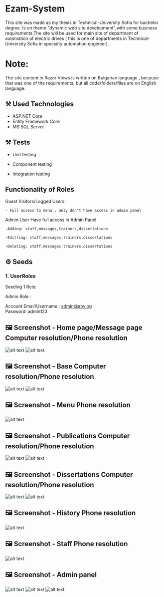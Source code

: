 # Ezam-System

This site was made as my thesis in Technical-University Sofia for bachelor degree. Is on theme "dynamic web site development",with some business requirements.The site will be used for main site оf department of automation of electric drives ( this is one of departments in Technical-University Sofia in specialty automation engineer).

# Note:

The site content in Razor Views is written on Bulgarian language , because that was one of the requirements, but all code/folders/files are on English language.

## :hammer_and_pick: Used Technologies

- ASP.NET Core
- Entity Framework Core
- MS SQL Server

## :hammer_and_pick: Tests

- Unit testing

- Component testing

- Integration testing


## Functionality of Roles

Guest Visitors/Logged Users:

    - Full access to menu , only don't have access in admin panel
    
Admin User
    Have full access in Admin Panel 
    
    -Adding: staff,messages,trainers,dissertations
    
    -Editting: staff,messages,trainers,dissertations
    
    -Deleting: staff,messages,trainers,dissertations
    
     

## :gear: Seeds
  
### 1. UserRoles
Seeding 1 Role:

Admin Role : 

  Account Email/Username : admin@abv.bg  
  Password: admin123
  

## :framed_picture: Screenshot - Home page/Message page Computer resolution/Phone resolution

![alt text](https://github.com/rbbozhilov/Technical-University-Thesis/blob/main/Images/Messages-Computer.jpg)
![alt text](https://github.com/rbbozhilov/Technical-University-Thesis/blob/main/Images/Messages-Phone.jpg)


## :framed_picture: Screenshot - Base Computer resolution/Phone resolution

![alt text](https://github.com/rbbozhilov/Technical-University-Thesis/blob/main/Images/Base-Computer2.jpg)
![alt text](https://github.com/rbbozhilov/Technical-University-Thesis/blob/main/Images/Base-Phonee.jpg)


## :framed_picture: Screenshot - Menu Phone resolution

![alt text](https://github.com/rbbozhilov/Technical-University-Thesis/blob/main/Images/Menu-Phone.jpg)


## :framed_picture: Screenshot - Publications Computer resolution/Phone resolution

![alt text](https://github.com/rbbozhilov/Technical-University-Thesis/blob/main/Images/Publication-Computer.jpg)
![alt text](https://github.com/rbbozhilov/Technical-University-Thesis/blob/main/Images/Publications-Phone.jpg)


## :framed_picture: Screenshot - Dissertations Computer resolution/Phone resolution

![alt text](https://github.com/rbbozhilov/Technical-University-Thesis/blob/main/Images/Dissertations-Computer.jpg)
![alt text](https://github.com/rbbozhilov/Technical-University-Thesis/blob/main/Images/Dissertations-Phone.jpg)


## :framed_picture: Screenshot - History Phone resolution

![alt text](https://github.com/rbbozhilov/Technical-University-Thesis/blob/main/Images/History-Phone.jpg)


## :framed_picture: Screenshot - Staff Phone resolution

![alt text](https://github.com/rbbozhilov/Technical-University-Thesis/blob/main/Images/Staff-Phone.jpg)


## :framed_picture: Screenshot - Admin panel

![alt text](https://github.com/rbbozhilov/Technical-University-Thesis/blob/main/Images/admin3.jpg)
![alt text](https://github.com/rbbozhilov/Technical-University-Thesis/blob/main/Images/admin2.jpg)
![alt text](https://github.com/rbbozhilov/Technical-University-Thesis/blob/main/Images/admin1.jpg)
